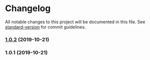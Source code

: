 # Changelog

All notable changes to this project will be documented in this file. See [standard-version](https://github.com/conventional-changelog/standard-version) for commit guidelines.

### [1.0.2](https://github.com///compare/v1.0.1...v1.0.2) (2019-10-21)



### 1.0.1 (2019-10-21)
